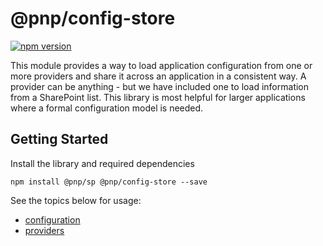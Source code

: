 # @pnp/config-store

[![npm version](https://badge.fury.io/js/%40pnp%2Fconfig-store.svg)](https://badge.fury.io/js/%40pnp%2Fconfig-store)

This module provides a way to load application configuration from one or more providers and share it across an application in a consistent way. A provider can be anything - but we have included one to load information from a SharePoint list. This library is most helpful for larger applications where a formal configuration model is needed.

## Getting Started

Install the library and required dependencies

`npm install @pnp/sp @pnp/config-store --save`

See the topics below for usage:

* [configuration](configuration.md)
* [providers](providers.md)
